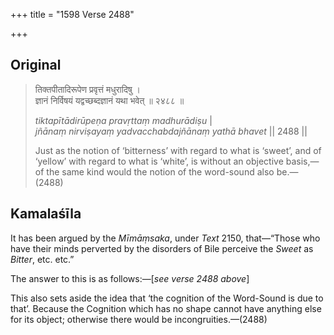 +++
title = "1598 Verse 2488"

+++
## Original 
>
> तिक्तपीतादिरूपेण प्रवृत्तं मधुरादिषु ।  
> ज्ञानं निर्विषयं यद्वच्छब्दज्ञानं यथा भवेत् ॥ २४८८ ॥ 
>
> *tiktapītādirūpeṇa pravṛttaṃ madhurādiṣu* \|  
> *jñānaṃ nirviṣayaṃ yadvacchabdajñānaṃ yathā bhavet* \|\| 2488 \|\| 
>
> Just as the notion of ‘bitterness’ with regard to what is ‘sweet’, and of ‘yellow’ with regard to what is ‘white’, is without an objective basis,—of the same kind would the notion of the word-sound also be.—(2488)



## Kamalaśīla

It has been argued by the *Mīmāṃsaka*, under *Text* 2150, that—“Those who have their minds perverted by the disorders of Bile perceive the *Sweet* as *Bitter*, etc. etc.”

The answer to this is as follows:—[*see verse 2488 above*]

This also sets aside the idea that ‘the cognition of the Word-Sound is due to that’. Because the Cognition which has no shape cannot have anything else for its object; otherwise there would be incongruities.—(2488)


